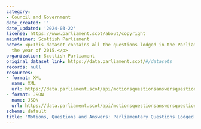 ```yaml
---
category:
- Council and Government
date_created: ''
date_updated: '2024-03-22'
license: https://www.parliament.scot/about/copyright
maintainer: Scottish Parliament
notes: <p>This dataset contains all the questions lodged in the Parliament during
  the year of 2015.</p>
organization: Scottish Parliament
original_dataset_link: https://data.parliament.scot/#/datasets
records: null
resources:
- format: XML
  name: XML
  url: https://data.parliament.scot/api/motionsquestionsanswersquestions?year=2015
- format: JSON
  name: JSON
  url: https://data.parliament.scot/api/motionsquestionsanswersquestions?year=2015
schema: default
title: 'Motions, Questions and Answers: Parliamentary Questions Lodged (2015)'
---
```


